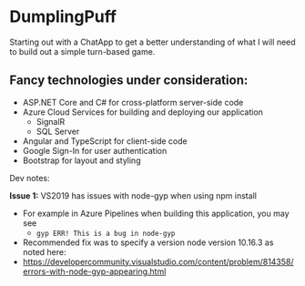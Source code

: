 # DumplingPuff
Starting out with a ChatApp to get a better understanding of what I will need to build out a simple turn-based game.

## Fancy technologies under consideration:
- ASP.NET Core and C# for cross-platform server-side code
- Azure Cloud Services for building and deploying our application
  - SignalR
  - SQL Server
- Angular and TypeScript for client-side code
- Google Sign-In for user authentication
- Bootstrap for layout and styling

Dev notes:

**Issue 1:** VS2019 has issues with node-gyp when using npm install 
- For example in Azure Pipelines when building this application, you may see 
  - `gyp ERR! This is a bug in node-gyp`
- Recommended fix was to specify a version node version 10.16.3 as noted here:
- https://developercommunity.visualstudio.com/content/problem/814358/errors-with-node-gyp-appearing.html 
